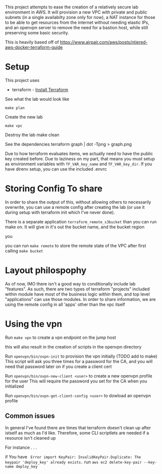 

This project attempts to ease the creation of a relatively secure lab environment in AWS.  It will provision a new VPC with private and public subnets (in a single availabilty zone only for now), a NAT instance for those to be able to get resources from the internet without needing elastic IPs, and an openvpn server to remove the need for a bastion host, while still preserving some basic security.

This is heavily based off
of https://www.airpair.com/aws/posts/ntiered-aws-docker-terraform-guide


# Setup

This project uses

 * terraform - [Install Terraform](https://www.terraform.io/intro/getting-started/install.html)

See what the lab would look like

	make plan

Create the new lab

	make vpc

Destroy the lab
	make clean

See the dependencies
	terraform graph | dot -Tpng > graph.png

Due to how terraform evaluates items, we actually need to have the public key
created before.  Due to laziness on my part, that means you must setup
as environment variables with `TF_VAR_key_name` and `TF_VAR_key_dir`.  If you have
direnv setup, you can use the included .envrc


# Storing Config To share

In order to share the output of this, without allowing others to necessarily overwrite, you can use a remote config after creating the lab (or use it during setup with terraform init which I've never done).  

There is a separate application `terraform_remote_s3bucket` than you can run make on.  It will
give in it's out the bucket name, and the bucket region

you

you can run `make remote` to store the remote state of the VPC
after first calling `make bucket`


# Layout philospophy
As of now, IMO there isn't a good way to conditionally include lab "features".
As such, there are two types of terraform "projects" included within
module have most of the business logic within them, and top level "applications"
can use those modules.  In order to share information, we are using the remote
config in all 'apps' other than the vpc itself


# Using the vpn

Run `make vpn` to create a vpn endpoint on the jump host

this will also result in the creation of scripts in the openvpn directory


Run `openvpn/bin/ovpn-init` to provision the vpn initially (TODO add to make)
This script will ask you three times for a password for the CA, and you will need
that password later on if you create a client cert


Run `openvpn/bin/ovpn-new-client <user>` to create a new openvpn profile for the user
This will require the password you set for the CA when you initialized


Run `openvpn/bin/ovpn-get-client-config <user>` to dowload an openvpn profile

## Common issues
In general I've found there are times that terraform doesn't clean up after istself as much
as I'd like.  Therefore, some CLI scriptlets are needed if a resource isn't cleaned up


For instance . . .

if You have ` Error import KeyPair: InvalidKeyPair.Duplicate: The keypair 'deploy_key' already exists.`
run `aws ec2 delete-key-pair --key-name deploy_key`
